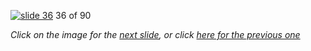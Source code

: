 [![slide 36](https://dl.dropboxusercontent.com/u/2977490/presentations/cookbook/36.jpg)](37.md)
36 of 90

_Click on the image for the [next slide](37.md), or click [here for the previous one](35.md)_